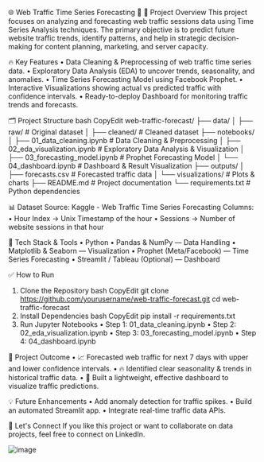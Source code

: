 🌐 Web Traffic Time Series Forecasting 🚀
📄 Project Overview
This project focuses on analyzing and forecasting web traffic sessions data using Time Series Analysis techniques. The primary objective is to predict future website traffic trends, identify patterns, and help in strategic decision-making for content planning, marketing, and server capacity.
 
🔥 Key Features
•	Data Cleaning & Preprocessing of web traffic time series data.
•	Exploratory Data Analysis (EDA) to uncover trends, seasonality, and anomalies.
•	Time Series Forecasting Model using Facebook Prophet.
•	Interactive Visualizations showing actual vs predicted traffic with confidence intervals.
•	Ready-to-deploy Dashboard for monitoring traffic trends and forecasts.
 
🗂️ Project Structure
bash
CopyEdit
web-traffic-forecast/
├── data/
│   ├── raw/                # Original dataset
│   ├── cleaned/            # Cleaned dataset
├── notebooks/
│   ├── 01_data_cleaning.ipynb       # Data Cleaning & Preprocessing
│   ├── 02_eda_visualization.ipynb   # Exploratory Data Analysis & Visualization
│   ├── 03_forecasting_model.ipynb   # Prophet Forecasting Model
│   └── 04_dashboard.ipynb           # Dashboard & Result Visualization
├── outputs/
│   ├── forecasts.csv       # Forecasted traffic data
│   └── visualizations/     # Plots & charts
├── README.md               # Project documentation
└── requirements.txt        # Python dependencies
 
📊 Dataset
Source:
Kaggle - Web Traffic Time Series Forecasting
Columns:
•	Hour Index → Unix Timestamp of the hour
•	Sessions → Number of website sessions in that hour
 
🚀 Tech Stack & Tools
•	Python
•	Pandas & NumPy — Data Handling
•	Matplotlib & Seaborn — Visualization
•	Prophet (Meta/Facebook) — Time Series Forecasting
•	Streamlit / Tableau (Optional) — Dashboard
 
✅ How to Run
1.	Clone the Repository
bash
CopyEdit
git clone https://github.com/yourusername/web-traffic-forecast.git
cd web-traffic-forecast
2.	Install Dependencies
bash
CopyEdit
pip install -r requirements.txt
3.	Run Jupyter Notebooks
•	Step 1: 01_data_cleaning.ipynb
•	Step 2: 02_eda_visualization.ipynb
•	Step 3: 03_forecasting_model.ipynb
•	Step 4: 04_dashboard.ipynb
 
🎯 Project Outcome
•	📈 Forecasted web traffic for next 7 days with upper and lower confidence intervals.
•	🔥 Identified clear seasonality & trends in historical traffic data.
•	🎯 Built a lightweight, effective dashboard to visualize traffic predictions.
 
💡 Future Enhancements
•	Add anomaly detection for traffic spikes.
•	Build an automated Streamlit app.
•	Integrate real-time traffic data APIs.
 
🙌 Let's Connect
If you like this project or want to collaborate on data projects, feel free to connect on LinkedIn.

![image](https://github.com/user-attachments/assets/6a789964-7641-4456-8ea6-5779f99bee3c)
